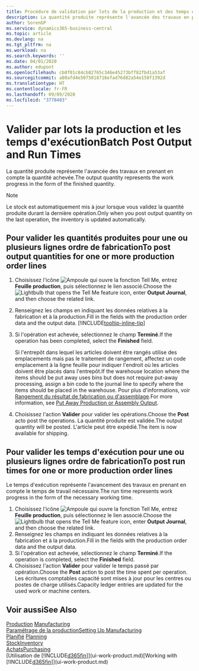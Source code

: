 ```yaml
---
title: Procédure de validation par lots de la production et des temps d'exécution | Microsoft Docs
description: La quantité produite représente l'avancée des travaux en prenant en compte la quantité achevée.
author: SorenGP
ms.service: dynamics365-business-central
ms.topic: article
ms.devlang: na
ms.tgt_pltfrm: na
ms.workload: na
ms.search.keywords: ''
ms.date: 04/01/2020
ms.author: edupont
ms.openlocfilehash: cb0f01c84cb82765c346e45273bff82fbd1a53af
ms.sourcegitcommit: a80afd4e5075018716efad76d82a54e158f1392d
ms.translationtype: HT
ms.contentlocale: fr-FR
ms.lasthandoff: 09/09/2020
ms.locfileid: "3778483"
---
```

# <a name="batch-post-output-and-run-times"></a><span data-ttu-id="39ad1-103">Valider par lots la production et les temps d'exécution</span><span class="sxs-lookup"><span data-stu-id="39ad1-103">Batch Post Output and Run Times</span></span>
<span data-ttu-id="39ad1-104">La quantité produite représente l'avancée des travaux en prenant en compte la quantité achevée.</span><span class="sxs-lookup"><span data-stu-id="39ad1-104">The output quantity represents the work progress in the form of the finished quantity.</span></span>  

> [!NOTE]
> <span data-ttu-id="39ad1-105">Le stock est automatiquement mis à jour lorsque vous validez la quantité produite durant la dernière opération.</span><span class="sxs-lookup"><span data-stu-id="39ad1-105">Only when you post output quantity on the last operation, the inventory is updated automatically.</span></span>  

## <a name="to-post-output-quantities-for-one-or-more-production-order-lines"></a><span data-ttu-id="39ad1-106">Pour valider les quantités produites pour une ou plusieurs lignes ordre de fabrication</span><span class="sxs-lookup"><span data-stu-id="39ad1-106">To post output quantities for one or more production order lines</span></span>
1. <span data-ttu-id="39ad1-107">Choisissez l'icône ![Ampoule qui ouvre la fonction Tell Me](media/ui-search/search_small.png "Dites-moi ce que vous voulez faire"), entrez **Feuille production**, puis sélectionnez le lien associé.</span><span class="sxs-lookup"><span data-stu-id="39ad1-107">Choose the ![Lightbulb that opens the Tell Me feature](media/ui-search/search_small.png "Tell me what you want to do") icon, enter **Output Journal**, and then choose the related link.</span></span>  
2. <span data-ttu-id="39ad1-108">Renseignez les champs en indiquant les données relatives à la fabrication et à la production.</span><span class="sxs-lookup"><span data-stu-id="39ad1-108">Fill in the fields with the production order data and the output data.</span></span> [!INCLUDE[tooltip-inline-tip](includes/tooltip-inline-tip_md.md)]
3. <span data-ttu-id="39ad1-109">Si l'opération est achevée, sélectionnez le champ **Terminé**.</span><span class="sxs-lookup"><span data-stu-id="39ad1-109">If the operation has been completed, select the **Finished** field.</span></span>  

    <span data-ttu-id="39ad1-110">Si l'entrepôt dans lequel les articles doivent être rangés utilise des emplacements mais pas le traitement de rangement, affectez un code emplacement à la ligne feuille pour indiquer l'endroit où les articles doivent être placés dans l'entrepôt.</span><span class="sxs-lookup"><span data-stu-id="39ad1-110">If the warehouse location where the items should be put away uses bins but does not require put-away processing,  assign a bin code to the journal line to specify where the items should be placed in the warehouse.</span></span> <span data-ttu-id="39ad1-111">Pour plus d'informations, voir [Rangement du résultat de fabrication ou d'assemblage](warehouse-how-to-put-away-production-output.md).</span><span class="sxs-lookup"><span data-stu-id="39ad1-111">For more information, see [Put Away Production or Assembly Output](warehouse-how-to-put-away-production-output.md).</span></span>  

4. <span data-ttu-id="39ad1-112">Choisissez l'action **Valider** pour valider les opérations.</span><span class="sxs-lookup"><span data-stu-id="39ad1-112">Choose the **Post** acto post the operations.</span></span> <span data-ttu-id="39ad1-113">La quantité produite est validée.</span><span class="sxs-lookup"><span data-stu-id="39ad1-113">The output quantity will be posted.</span></span> <span data-ttu-id="39ad1-114">L'article peut être expédié.</span><span class="sxs-lookup"><span data-stu-id="39ad1-114">The item is now available for shipping.</span></span>  

## <a name="to-post-run-times-for-one-or-more-production-order-lines"></a><span data-ttu-id="39ad1-115">Pour valider les temps d'exécution pour une ou plusieurs lignes ordre de fabrication</span><span class="sxs-lookup"><span data-stu-id="39ad1-115">To post run times for one or more production order lines</span></span>
<span data-ttu-id="39ad1-116">Le temps d'exécution représente l'avancement des travaux en prenant en compte le temps de travail nécessaire.</span><span class="sxs-lookup"><span data-stu-id="39ad1-116">The run time represents work progress in the form of the necessary working time.</span></span>    

1.  <span data-ttu-id="39ad1-117">Choisissez l'icône ![Ampoule qui ouvre la fonction Tell Me](media/ui-search/search_small.png "Dites-moi ce que vous voulez faire"), entrez **Feuille production**, puis sélectionnez le lien associé.</span><span class="sxs-lookup"><span data-stu-id="39ad1-117">Choose the ![Lightbulb that opens the Tell Me feature](media/ui-search/search_small.png "Tell me what you want to do") icon, enter **Output Journal**, and then choose the related link.</span></span>  
2. <span data-ttu-id="39ad1-118">Renseignez les champs en indiquant les données relatives à la fabrication et à la production.</span><span class="sxs-lookup"><span data-stu-id="39ad1-118">Fill in the fields with the production order data and the output data.</span></span>  
3.  <span data-ttu-id="39ad1-119">Si l'opération est achevée, sélectionnez le champ **Terminé**.</span><span class="sxs-lookup"><span data-stu-id="39ad1-119">If the operation is completed, select the **Finished** field.</span></span>  
4. <span data-ttu-id="39ad1-120">Choisissez l'action **Valider** pour valider le temps passé par opération.</span><span class="sxs-lookup"><span data-stu-id="39ad1-120">Choose the **Post** action to post the time spent per operation.</span></span> <span data-ttu-id="39ad1-121">Les écritures comptables capacité sont mises à jour pour les centres ou postes de charge utilisés.</span><span class="sxs-lookup"><span data-stu-id="39ad1-121">Capacity ledger entries are updated for the used work or machine centers.</span></span>

## <a name="see-also"></a><span data-ttu-id="39ad1-122">Voir aussi</span><span class="sxs-lookup"><span data-stu-id="39ad1-122">See Also</span></span>  
<span data-ttu-id="39ad1-123">[Production](production-manage-manufacturing.md)  </span><span class="sxs-lookup"><span data-stu-id="39ad1-123">[Manufacturing](production-manage-manufacturing.md)  </span></span>  
[<span data-ttu-id="39ad1-124">Paramétrage de la production</span><span class="sxs-lookup"><span data-stu-id="39ad1-124">Setting Up Manufacturing</span></span>](production-configure-production-processes.md)  
<span data-ttu-id="39ad1-125">[Planifié](production-planning.md)    </span><span class="sxs-lookup"><span data-stu-id="39ad1-125">[Planning](production-planning.md)    </span></span>  
[<span data-ttu-id="39ad1-126">Stock</span><span class="sxs-lookup"><span data-stu-id="39ad1-126">Inventory</span></span>](inventory-manage-inventory.md)  
[<span data-ttu-id="39ad1-127">Achats</span><span class="sxs-lookup"><span data-stu-id="39ad1-127">Purchasing</span></span>](purchasing-manage-purchasing.md)  
<span data-ttu-id="39ad1-128">[Utilisation de [!INCLUDE[d365fin](includes/d365fin_md.md)]](ui-work-product.md)</span><span class="sxs-lookup"><span data-stu-id="39ad1-128">[Working with [!INCLUDE[d365fin](includes/d365fin_md.md)]](ui-work-product.md)</span></span>
